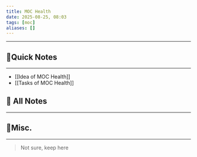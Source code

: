 ```yaml
---
title: MOC Health
date: 2025-08-25, 08:03
tags: [moc]
aliases: []
---
```

____
## 🚀Quick Notes
---
- [[Idea of MOC Health]]
- [[Tasks of MOC Health]]

## 📝 All Notes
---





## 📒Misc.
---
>Not sure, keep here

